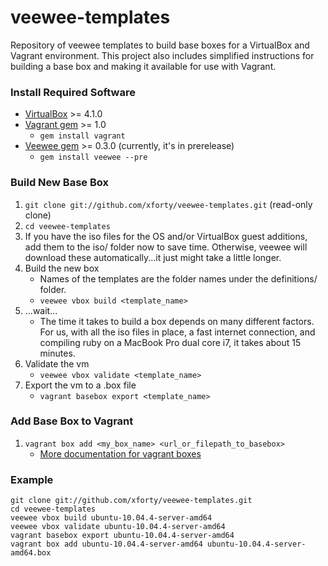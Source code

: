 veewee-templates
================

Repository of veewee templates to build base boxes for a VirtualBox
and Vagrant environment.  This project also includes simplified
instructions for building a base box and making it available for use
with Vagrant.

### Install Required Software ###

* [VirtualBox](http://www.virtualbox.org) >= 4.1.0
* [Vagrant gem](http://www.vagrantup.com) >= 1.0
    * `gem install vagrant`
* [Veewee gem](https://github.com/jedi4ever/veewee) >= 0.3.0 (currently, it's in prerelease)
    * `gem install veewee --pre`

### Build New Base Box ###

1. `git clone git://github.com/xforty/veewee-templates.git` (read-only clone)
2. `cd veewee-templates`
3. If you have the iso files for the OS and/or VirtualBox guest additions, add them to the iso/ folder now to save time.  Otherwise, veewee will download these automatically...it just might take a little longer.
4. Build the new box
    * Names of the templates are the folder names under the definitions/ folder.
    * `veewee vbox build <template_name>`
5. ...wait...
    * The time it takes to build a box depends on many different factors.  For us, with all the iso files in place, a fast internet connection, and compiling ruby on a MacBook Pro dual core i7, it takes about 15 minutes.
6. Validate the vm
    * `veewee vbox validate <template_name>`
7. Export the vm to a .box file
    * `vagrant basebox export <template_name>`

### Add Base Box to Vagrant ###

1. `vagrant box add <my_box_name> <url_or_filepath_to_basebox>`
    * [More documentation for vagrant boxes](http://vagrantup.com/docs/boxes.html)

### Example ###

    git clone git://github.com/xforty/veewee-templates.git
    cd veewee-templates
    veewee vbox build ubuntu-10.04.4-server-amd64
    veewee vbox validate ubuntu-10.04.4-server-amd64
    vagrant basebox export ubuntu-10.04.4-server-amd64
    vagrant box add ubuntu-10.04.4-server-amd64 ubuntu-10.04.4-server-amd64.box

